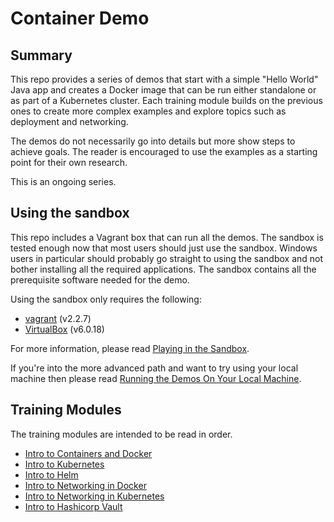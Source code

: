 # Container Demo
## Summary
This repo provides a series of demos that start with a simple "Hello World"
Java app and creates a Docker image that can be run either standalone or as
part of a Kubernetes cluster. Each training module builds on the previous ones
to create more complex examples and explore topics such as deployment and
networking.

The demos do not necessarily go into details but more show steps to achieve
goals. The reader is encouraged to use the examples as a starting point for
their own research.

This is an ongoing series.

## Using the sandbox
This repo includes a Vagrant box that can run all the demos. The sandbox is
tested enough now that most users should just use the sandbox. Windows users in
particular should probably go straight to using the sandbox and not bother
installing all the required applications. The sandbox contains all the
prerequisite software needed for the demo.

Using the sandbox only requires the following:

* [vagrant](https://www.vagrantup.com/downloads.html) (v2.2.7)
* [VirtualBox](https://www.virtualbox.org/) (v6.0.18)

For more information, please read [Playing in the Sandbox](doc/playing_in_the_sandbox.md).

If you're into the more advanced path and want to try using your local machine
then please read [Running the Demos On Your Local Machine](doc/local_machine_demo.md).

## Training Modules
The training modules are intended to be read in order.

* [Intro to Containers and Docker](mod/intro_to_containers/README.md)
* [Intro to Kubernetes](doc/intro_to_kubernetes.md)
* [Intro to Helm](doc/intro_to_helm.md)
* [Intro to Networking in Docker](doc/intro_to_networking_in_docker.md)
* [Intro to Networking in Kubernetes](doc/intro_to_networking_in_k8s.md)
* [Intro to Hashicorp Vault](mod/intro_to_vault/README.md)
